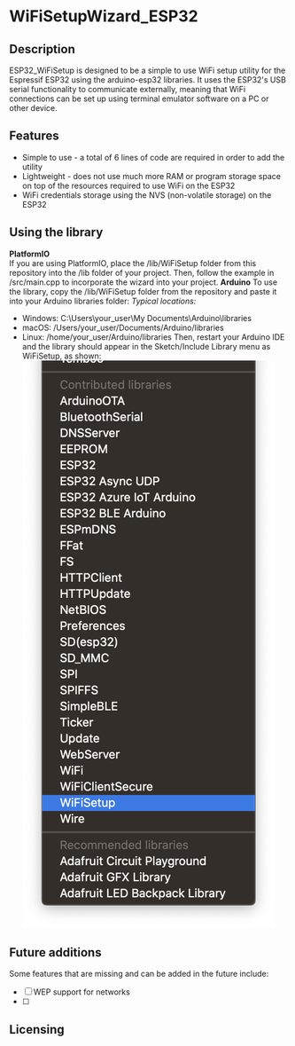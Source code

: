 # WiFiSetupWizard_ESP32

## Description

ESP32_WiFiSetup is designed to be a simple to use WiFi setup utility for the Espressif ESP32 using the arduino-esp32 libraries. It uses the ESP32's USB serial functionality to communicate externally, meaning that WiFi connections can be set up using terminal emulator software on a PC or other device.
## Features

 - Simple to use - a total of 6 lines of code are required in order to add the utility
 - Lightweight - does not use much more RAM or program storage space on top of the resources required to use WiFi on the ESP32
 - WiFi credentials storage using the NVS (non-volatile storage) on the ESP32

## Using the library
**PlatformIO**  
If you are using PlatformIO, place the /lib/WiFiSetup folder from this repository into the /lib folder of your project. Then, follow the example in /src/main.cpp to incorporate the wizard into your project.
**Arduino**
To use the library, copy the /lib/WiFiSetup folder from the repository and paste it into your Arduino libraries folder:
*Typical locations:*
- Windows: C:\Users\your_user\My Documents\Arduino\libraries
- macOS: /Users/your_user/Documents/Arduino/libraries
- Linux: /home/your_user/Arduino/libraries
Then, restart your Arduino IDE and the library should appear in the Sketch/Include Library menu as WiFiSetup, as shown:
![Display of Arduino library location](https://github.com/fbm3334/WiFiSetupWizard_ESP32/blob/master/img/ArduinoLib.png)

## Future additions
Some features that are missing and can be added in the future include:

 - [ ] WEP support for networks
 - [ ] 
## Licensing

<!--stackedit_data:
eyJoaXN0b3J5IjpbLTEzMzc0OTU0MzEsMTU1ODUwMjgyNSwxNT
g4NzQ4MDMwLDIwNDUxNjYyNjEsMTk2ODY0MTM0MywtNzcxMzk2
ODY0XX0=
-->